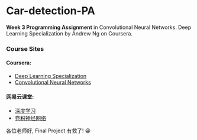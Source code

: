 # Car-detection-PA
**Week 3 Programming Assignment** in Convolutional Neural Networks.
Deep Learning Specialization by Andrew Ng on Coursera.

### Course Sites
#### Coursera: 
- [Deep Learning Specialization](https://www.coursera.org/specializations/deep-learning)
- [Convolutional Neural Networks](https://www.coursera.org/learn/convolutional-neural-networks)
#### 网易云课堂: 
- [深度学习](http://mooc.study.163.com/smartSpec/detail/1001319001.htm)
- [卷积神经网络](http://mooc.study.163.com/course/2001281004#/info)

各位老师好, Final Project 有救了! 😀
